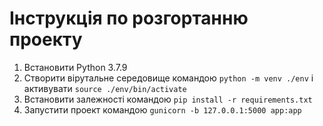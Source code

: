 # Інструкція по розгортанню проекту

1. Встановити Python 3.7.9
2. Створити вірутальне середовище командою `python -m venv ./env` і активувати `source ./env/bin/activate`
3. Встановити залежності командою `pip install -r requirements.txt`
4. Запустити проект командою `gunicorn -b 127.0.0.1:5000 app:app`
